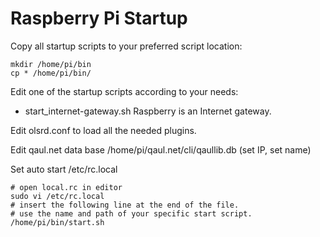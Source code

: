 Raspberry Pi Startup
====================

Copy all startup scripts to your preferred script location:

	mkdir /home/pi/bin
	cp * /home/pi/bin/


Edit one of the startup scripts according to your needs:

* start_internet-gateway.sh 
  Raspberry is an Internet gateway.

Edit olsrd.conf to load all the needed plugins.

Edit qaul.net data base /home/pi/qaul.net/cli/qaullib.db (set IP, set name)

Set auto start /etc/rc.local

    # open local.rc in editor
    sudo vi /etc/rc.local
    # insert the following line at the end of the file.
    # use the name and path of your specific start script.
    /home/pi/bin/start.sh